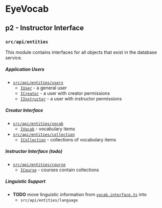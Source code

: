 # EyeVocab
## p2 - Instructor Interface
### `src/api/entities`

This module contains interfaces for all objects that exist in the database service.

##### Application Users

* [`src/api/entities/users`](./users)
  * [`IUser`](./users/user.interface.ts) - a general user
  * [`ICreator`](./users/creator/creator.interface.ts) - a user with creator permissions
  * [`IInstructor`](./users/instructor/instructor.interface.ts) - a user with instructor permissions

##### Creator Interface

* [`src/api/entities/vocab`](./vocab)
  * [`IVocab`](./vocab/vocab.interface.ts) - vocabulary items
* [`src/api/entities/collection`](./collection/readme.md)
  * [`ICollection`](./collection/collection.interface.ts) - collections of vocabulary items

##### Instructor Interface (todo)
* [`src/api/entities/course`](./course)
  * [`ICourse`](./course/course.interface.ts) - courses contain collections

##### Linguistic Support

* **TODO** move linguistic information from [`vocab.interface.ts`](./vocab/vocab.interface.ts) into
  * `src/api/entities/language`
